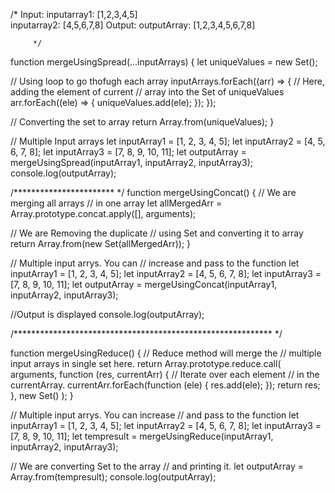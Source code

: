 /*
Input: 
         inputarray1: [1,2,3,4,5]  
         inputarray2: [4,5,6,7,8] 
Output: 
         outputArray: [1,2,3,4,5,6,7,8]

         */

function mergeUsingSpread(...inputArrays) {
  let uniqueValues = new Set();

  // Using loop to go thofugh each array
  inputArrays.forEach((arr) => {
    // Here, adding the element of current
    // array into the Set of uniqueValues
    arr.forEach((ele) => {
      uniqueValues.add(ele);
    });
  });

  // Converting the set to array
  return Array.from(uniqueValues);
}

// Multiple Input arrays
let inputArray1 = [1, 2, 3, 4, 5];
let inputArray2 = [4, 5, 6, 7, 8];
let inputArray3 = [7, 8, 9, 10, 11];
let outputArray = mergeUsingSpread(inputArray1, inputArray2, inputArray3);
console.log(outputArray);

/*********************** */
function mergeUsingConcat() {
  // We are merging all arrays
  // in one array
  let allMergedArr = Array.prototype.concat.apply([], arguments);

  // We are Removing the duplicate
  // using Set and converting it to array
  return Array.from(new Set(allMergedArr));
}

// Multiple input arrys. You can
// increase and pass to the function
let inputArray1 = [1, 2, 3, 4, 5];
let inputArray2 = [4, 5, 6, 7, 8];
let inputArray3 = [7, 8, 9, 10, 11];
let outputArray = mergeUsingConcat(inputArray1, inputArray2, inputArray3);

//Output is displayed
console.log(outputArray);

/*********************************************************** */

function mergeUsingReduce() {
  // Reduce method will merge the
  // multiple input arrays in single set here.
  return Array.prototype.reduce.call(
    arguments,
    function (res, currentArr) {
      // Iterate over each element
      // in the currentArray.
      currentArr.forEach(function (ele) {
        res.add(ele);
      });
      return res;
    },
    new Set()
  );
}

// Multiple input arrys. You can increase
// and pass to the function
let inputArray1 = [1, 2, 3, 4, 5];
let inputArray2 = [4, 5, 6, 7, 8];
let inputArray3 = [7, 8, 9, 10, 11];
let tempresult = mergeUsingReduce(inputArray1, inputArray2, inputArray3);

// We are converting Set to the array
// and printing it.
let outputArray = Array.from(tempresult);
console.log(outputArray);
